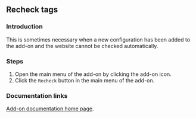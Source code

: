 ## Recheck tags

### Introduction

This is sometimes necessary when a new configuration has been added to the add-on and the website cannot be checked automatically.

### Steps

1. Open the main menu of the add-on by clicking the add-on icon.
2. Click the `Recheck` button in the main menu of the add-on.

### Documentation links

[Add-on documentation home page](https://cmoli.es/projects/check-iframe/introduction.html).
